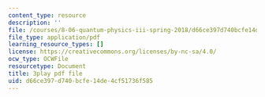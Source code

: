 ```yaml
---
content_type: resource
description: ''
file: /courses/8-06-quantum-physics-iii-spring-2018/d66ce397d740bcfe14de4cf51736f585_2N0OXAiX-BM.pdf
file_type: application/pdf
learning_resource_types: []
license: https://creativecommons.org/licenses/by-nc-sa/4.0/
ocw_type: OCWFile
resourcetype: Document
title: 3play pdf file
uid: d66ce397-d740-bcfe-14de-4cf51736f585
---
```

